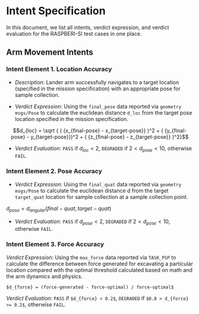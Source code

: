 # Intent Specification

In this document, we list all intents, verdict expression, and verdict evaluation for the RASPBERI-SI test cases in one place.


## Arm Movement Intents

### Intent Element 1. Location Accuracy

* *Description*: Lander arm successfully navigates to a target location (specified in the mission specification) with an appropriate pose for sample collection.

* *Verdict Expression*: Using the `final_pose` data reported via `geometry msgs/Pose` to calculate the euclidean distance `d_loc` from the target pose location specified in the mission specification.

$$d_{loc} = \sqrt { ( {x_{final-pose} - x_{target-pose}} )^2 + ( {y_{final-pose} - y_{target-pose}})^2 + ( {z_{final-pose} - z_{target-pose}} )^2}$$

* *Verdict Evaluation*: `PASS` if $d_{loc} < 2$, `DEGRADED` if  $2 < d_{pose} < 10$, otherwise `FAIL`.

### Intent Element 2. Pose Accuracy

* *Verdict Expression*: Using the `final_quat` data reported via `geometry msgs/Pose` to calculate the euclidean distance d from the target `target_quat` location for sample collection at a sample collection point.

$d_{pose} = d_{angular}(final-quat, target-quat)$

* *Verdict Evaluation*: `PASS` if $d_{pose} < 2$, `DEGRADED` if  $2 < d_{pose} < 10$, otherwise `FAIL`.

### Intent Element 3. Force Accuracy

*Verdict Expression*: Using the `max_force` data reported via `TASK_PSP` to calculate the difference between force generated for excavating a particular location compared with the optimal threshold calculated based on math and the arm dynamics and physics.

`$d_{force} = (force-generated - force-optimal) / force-optimal$`

*Verdict Evaluation*: `PASS` if `$d_{force} < 0.2$`, `DEGRADED` if `$0.8 > d_{force} >= 0.2$`, otherwise `FAIL`.